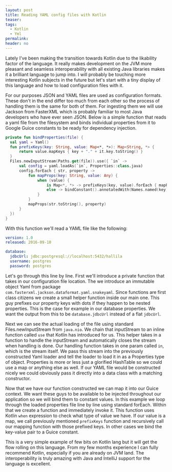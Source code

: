 ```yaml
---
layout: post
title: Reading YAML config files with Kotlin
teaser:
tags:
  - Kotlin
  - Yml
permalink:
header: no
---
```


Lately I've been making the transition towards Kotlin due to the likability factor of the language. It really makes development on the JVM more pleasant and seamless interoperability with all existing Java libraries makes it a brilliant language to jump into. I will probably be touching more interesting Kotlin subjects in the future but let's start with a tiny display of this language and how to load configuration files with it.

For our purposes JSON and YAML files are used as configuration formats. These don't in the end differ too much from each other so the process of handling them is the same for both of them. For ingesting them we will use Jackson from FasterXML which is probably familiar to most Java developers who have ever seen JSON. Below is a simple function that reads a yaml file from the filesystem and binds individual properties from it to Google Guice constants to be ready for dependency injection.

```kotlin
private fun bindProperties(file) {
  val yaml = Yaml()
  fun prefixKeys(key: String, value: Map<*, *>): Map<String, *> {
      return value.mapKeys { key + "." + it.key.toString() }
  }
  Files.newInputStream(Paths.get(file)).use({ `in` ->
      val config = yaml.loadAs(`in`, Properties::class.java)
      config.forEach { str, property ->
          fun mapProps(key: String, value: Any) {
              when (value) {
                  is Map<*, *> -> prefixKeys(key, value).forEach { mapProps(it.key, it.value!!) }
                  else -> bindConstant().annotatedWith(Names.named(key)).to(value.toString())
              }
          }
          mapProps(str.toString(), property)
      }
  })
}
```


With this function we'll read a YAML file like the following:

```yaml
version: 1.0
released: 2016-09-10

database:
  jdbcUrl: jdbc:postgresql://localhost:5432/hallila
  username: postgres
  password: postgres
```

Let's go through this line by line.
First we'll introduce a private function that takes in our configuration file location. The we introduce an immutable object Yaml from package `com.fasterxml.jackson.dataformat.yaml.snakeyaml`. Since functions are first class citizens we create a small helper function inside our main one. This guy prefixes our property keys with dots if they happen to be nested properties. This is the case for example in our database properties. We want the output from this to be `database.jdbcUrl` instead of a flat `jdbcUrl`.

Next we can see the actual loading of the file using standard Files.newInputStream from `java.nio`. We chain that inputStream to an inline function called `use` that Kotlin has introduced for us. This helper takes in a function to handle the inputStream and automatically closes the stream when handling is done. Our handling function takes in one param called `in`, which is the stream itself. We pass this stream into the previously constructed Yaml loader and tell the loader to load it in as a Properties type of object. Properties is more or less just a glorified HashTable so we could use a map or anything else as well. If our YAML file would be constructed nicely we could obviously pass it directly into a data class with a matching constructor.

Now that we have our function constructed we can map it into our Guice context. We want these guys to be available to be injected throughout our application so we will bind them to constant values. In this example we loop through the loaded properties file line by line using standard forEach. Within that we create a function and immediately invoke it. This function uses Kotlin `when` expression to check what type of value we have. If our value is a map, we call previously mentioned `prefixKeys` function and recursively call our mapping function with those prefixed keys. In other cases we bind the key-value pair to a Guice constant.

This is a very simple example of few bits on Kotlin lang but it will get the flow rolling on this language. From my few months experience I can fully recommend Kotlin, especially if you are already on JVM land. The interoperability is truly amazing with Java and IntelliJ support for the language is excellent.
